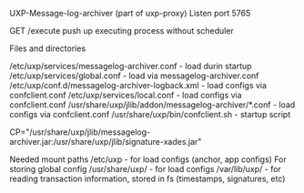 UXP-Message-log-archiver (part of uxp-proxy)
Listen port 5765

 GET /execute push up executing process without scheduler



Files and directories 

/etc/uxp/services/messagelog-archiver.conf - load durin startup 
/etc/uxp/services/global.conf - load via messagelog-archiver.conf
/etc/uxp/conf.d/messagelog-archiver-logback.xml - load configs via confclient.conf
/etc/uxp/services/local.conf  - load configs via confclient.conf
/usr/share/uxp/jlib/addon/messagelog-archiver/*.conf - load configs via confclient.conf
/usr/share/uxp/bin/confclient.sh - startup script

CP="/usr/share/uxp/jlib/messagelog-archiver.jar:/usr/share/uxp/jlib/signature-xades.jar"

Needed mount paths 
    /etc/uxp - for load configs (anchor, app configs) For storing global config
    /usr/share/uxp/ - for load configs 
    /var/lib/uxp/ - for reading transaction information, stored in fs (timestamps, signatures, etc)